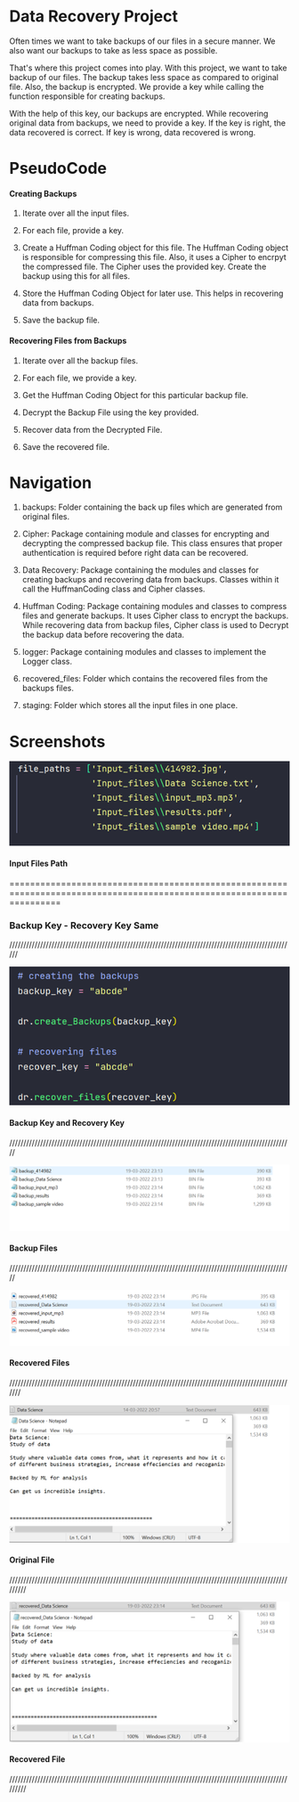
# Data Recovery Project

Often times we want to take backups of our files in a secure manner.
We also want our backups to take as less space as possible.

That's where this project comes into play.
With this project, we want to take backup of our files. The backup
takes less space as compared to original file. Also, the backup is encrypted.
We provide a key while calling the function responsible for creating backups.

With the help of this key, our backups are encrypted. While recovering
original data from backups, we need to provide a key. If the key is right, 
the data recovered is correct. If key is wrong, data recovered is wrong.

# PseudoCode

#### Creating Backups

1) Iterate over all the input files.

2) For each file, provide a key.

3) Create a Huffman Coding object for this file.
The Huffman Coding object is responsible for compressing this file.
Also, it uses a Cipher to encrpyt the compressed file. The Cipher uses the provided key.
Create the backup using this for all files.

4) Store the Huffman Coding Object for later use. This helps in recovering data from backups.

5) Save the backup file.

#### Recovering Files from Backups

1) Iterate over all the backup files.

2) For each file, we provide a key.

3) Get the Huffman Coding Object for this particular backup file.

4) Decrypt the Backup File using the key provided.

5) Recover data from the Decrypted File.

6) Save the recovered file.



# Navigation

1) backups: Folder containing the back up files which are generated from original files.

2) Cipher: Package containing module and classes for encrypting and decrypting the compressed backup file. This class 
ensures that proper authentication is required before right data can be recovered.  

3) Data Recovery: Package containing the modules and classes for creating backups and recovering data from backups.
Classes within it call the HuffmanCoding class and Cipher classes.

4) Huffman Coding: Package containing modules and classes to compress files and generate backups.
It uses Cipher class to encrypt the backups. While recovering data from backup files, Cipher class is used to Decrypt the backup data before recovering the data.

5) logger: Package containing modules and classes to implement the Logger class.

6) recovered_files: Folder which contains the recovered files from the backups files.

7) staging: Folder which stores all the input files in one place.

# Screenshots

![App Screenshot](screenshots/input_files.PNG)

#### Input Files Path


======================================================================================================================


### Backup Key - Recovery Key Same


//////////////////////////////////////////////////////////////////////////////////////////////////////


![App Screenshot](screenshots/backup_key_recovery_key_same/backup_key_recover_key_same.PNG)

#### Backup Key and Recovery Key


/////////////////////////////////////////////////////////////////////////////////////////////////////


![App Screenshot](screenshots/backup_key_recovery_key_same/backup_files.PNG)

#### Backup Files


/////////////////////////////////////////////////////////////////////////////////////////////////////


![App Screenshot](screenshots/backup_key_recovery_key_same/recovered_files.PNG)

#### Recovered Files


///////////////////////////////////////////////////////////////////////////////////////////////////////


![App Screenshot](screenshots/backup_key_recovery_key_same/original_file.PNG)

#### Original File

/////////////////////////////////////////////////////////////////////////////////////////////////////////


![App Screenshot](screenshots/backup_key_recovery_key_same/recovered_file.PNG)

#### Recovered File

/////////////////////////////////////////////////////////////////////////////////////////////////////////



